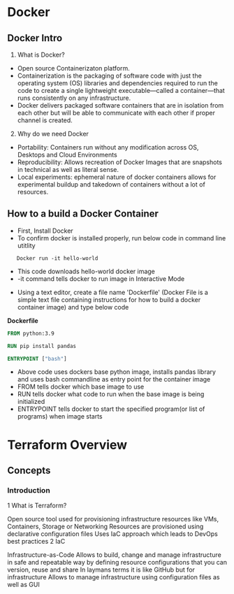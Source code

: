 # Docker

## Docker Intro

1. What is Docker?
- Open source Containerizaton platform. 
- Containerization is the packaging of software code with just the operating system (OS) libraries and dependencies required to run the code to create a single lightweight executable—called a container—that runs consistently on any infrastructure.
- Docker delivers packaged software containers that are in isolation from each other but will be able to communicate with each other if proper channel is created.


2. Why do we need Docker
- Portability: Containers run without any modification across OS, Desktops and Cloud Environments
- Reproducibility: Allows recreation of Docker Images that are snapshots in technical as well as literal sense.
- Local experiments: ephemeral nature of docker containers allows for experimental buildup and takedown of containers without a lot of resources.

## How to a build a Docker Container

- First, Install Docker
- To confirm docker is installed properly, run below code in command line utitlity 
```Docker 
   Docker run -it hello-world
```
   * This code downloads hello-world docker image
   * -it command tells docker to run image in Interactive Mode

- Using a text editor, create a file name 'Dockerfile' (Docker File is a simple text file containing instructions for how to build a docker container image) and   type below code

**Dockerfile**
```Dockerfile
FROM python:3.9

RUN pip install pandas

ENTRYPOINT ["bash"]

```
- Above code uses dockers base python image, installs pandas library and uses bash commandline as entry point for the container image
- FROM tells docker which base image to use
- RUN tells docker what code to run when the base image is being initialized
- ENTRYPOINT tells docker to start the specified program(or list of programs) when image starts





# Terraform Overview

## Concepts

### Introduction

1 What is Terraform?

Open source tool used for provisioning infrastructure resources like VMs, Containers, Storage or Networking
Resources are provisioned using declarative configuration files
Uses IaC approach which leads to DevOps best practices
2 IaC

Infrastructure-as-Code
Allows to build, change and manage infrastructure in safe and repeatable way by defining resource configurations that you can version, reuse and share
In laymans terms it is like GitHub but for infrastructure
Allows to manage infrastructure using configuration files as well as GUI
